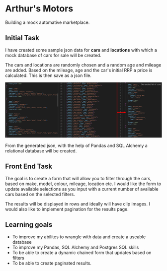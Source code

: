 # Arthur's Motors
Building a mock automative marketplace.

## Initial Task
I have created some sample json data for **cars** and **locations** with which a mock database of cars for sale will be created.

The cars and locations are randomly chosen and a random age and mileage are added. Based on the mileage, age and the car's initial RRP a price is calculated. This is then save as a json file.

![cars for sale json](images/readme/generated_cars_json.jpg)

From the generated json, with the help of Pandas and SQL Alchemy a relational database will be created.

## Front End Task

The goal is to create a form that will allow you to filter through the cars, based on make, model, colour, mileage, location etc. I would like the form to update available selections as you input with a current number of available cars based on the selected filters.

The results will be displayed in rows and ideally will have clip images. I would also like to implement pagination for the results page.

## Learning goals

- To improve my abilites to wrangle with data and create a useable database
- To improve my Pandas, SQL Alchemy and Postgres SQL skills
- To be able to create a dynamic chained form that updates based on filters
- To be able to create paginated results.
